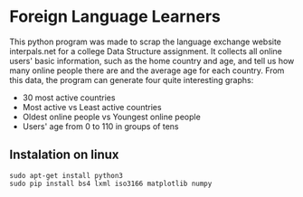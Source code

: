 # Foreign Language Learners




This python program was made to scrap the language exchange website interpals.net for a college Data Structure assignment.
It collects all online users' basic information, such as the home country and age,
and tell us how many online people there are and the average age for each country.
From this data, the program can generate four quite interesting graphs:

- 30 most active countries
- Most active vs Least active countries
- Oldest online people vs Youngest online people
- Users' age from 0 to 110 in groups of tens

## Instalation on linux

```
sudo apt-get install python3
sudo pip install bs4 lxml iso3166 matplotlib numpy
```
